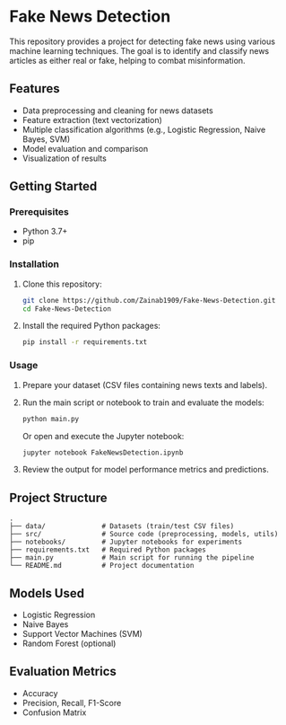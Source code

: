 # Fake News Detection

This repository provides a project for detecting fake news using various machine learning techniques. The goal is to identify and classify news articles as either real or fake, helping to combat misinformation.

## Features

- Data preprocessing and cleaning for news datasets
- Feature extraction (text vectorization)
- Multiple classification algorithms (e.g., Logistic Regression, Naive Bayes, SVM)
- Model evaluation and comparison
- Visualization of results

## Getting Started

### Prerequisites

- Python 3.7+
- pip

### Installation

1. Clone this repository:
   ```bash
   git clone https://github.com/Zainab1909/Fake-News-Detection.git
   cd Fake-News-Detection
   ```

2. Install the required Python packages:
   ```bash
   pip install -r requirements.txt
   ```

### Usage

1. Prepare your dataset (CSV files containing news texts and labels).
2. Run the main script or notebook to train and evaluate the models:
   ```bash
   python main.py
   ```
   Or open and execute the Jupyter notebook:
   ```bash
   jupyter notebook FakeNewsDetection.ipynb
   ```

3. Review the output for model performance metrics and predictions.

## Project Structure

```
.
├── data/              # Datasets (train/test CSV files)
├── src/               # Source code (preprocessing, models, utils)
├── notebooks/         # Jupyter notebooks for experiments
├── requirements.txt   # Required Python packages
├── main.py            # Main script for running the pipeline
└── README.md          # Project documentation
```

## Models Used

- Logistic Regression
- Naive Bayes
- Support Vector Machines (SVM)
- Random Forest (optional)

## Evaluation Metrics

- Accuracy
- Precision, Recall, F1-Score
- Confusion Matrix
